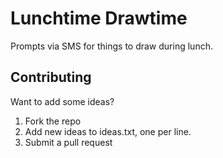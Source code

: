 # Lunchtime Drawtime

Prompts via SMS for things to draw during lunch.

## Contributing

Want to add some ideas?

1. Fork the repo
1. Add new ideas to ideas.txt, one per line.
1. Submit a pull request
